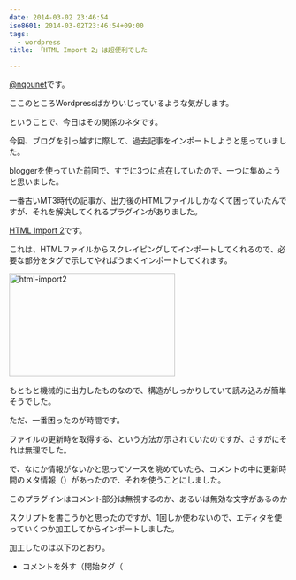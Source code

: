 ```yaml
---
date: 2014-03-02 23:46:54
iso8601: 2014-03-02T23:46:54+09:00
tags:
  - wordpress
title: 「HTML Import 2」は超便利でした

---
```


<p><a href="https://twitter.com/nqounet">@nqounet</a>です。</p>

<p>ここのところWordpressばかりいじっているような気がします。</p>

<p>ということで、今日はその関係のネタです。</p>



<p>今回、ブログを引っ越すに際して、過去記事をインポートしようと思っていました。</p>

<p>bloggerを使っていた前回で、すでに3つに点在していたので、一つに集めようと思いました。</p>

<p>一番古いMT3時代の記事が、出力後のHTMLファイルしかなくて困っていたんですが、それを解決してくれるプラグインがありました。</p>

<p><a href="http://wordpress.org/plugins/import-html-pages/">HTML Import 2</a>です。</p>

<p>これは、HTMLファイルからスクレイピングしてインポートしてくれるので、必要な部分をタグで示してやればうまくインポートしてくれます。</p>

<p><a href="https://www.nqou.net/wp-content/uploads/2014/03/html-import2.png"><img src="https://www.nqou.net/wp-content/uploads/2014/03/html-import2-300x187.png" alt="html-import2" width="300" height="187" class="alignnone size-medium wp-image-1679" /></a></p>

<p>もともと機械的に出力したものなので、構造がしっかりしていて読み込みが簡単そうでした。</p>

<p>ただ、一番困ったのが時間です。</p>

<p>ファイルの更新時を取得する、という方法が示されていたのですが、さすがにそれは無理でした。</p>

<p>で、なにか情報がないかと思ってソースを眺めていたら、コメントの中に更新時間のメタ情報（<code><dc:date></code>）があったので、それを使うことにしました。</p>

<p>このプラグインはコメント部分は無視するのか、あるいは無効な文字があるのか</p>

<p>スクリプトを書こうかと思ったのですが、1回しか使わないので、エディタを使っていくつか加工してからインポートしました。</p>

<p>加工したのは以下のとおり。</p>

<ul>
<li>コメントを外す（開始タグ（<code><!--</code>）のみを適当に置き換えました）</li>
<li><code><dc:date></code>の部分を<code><div id="entry-date"></code>で読めるように置き換え</li>
<li>moreを作るために、<code></div></code>から<code><div class="entry-more"></code>までのタグを削除</li>
</ul>

<p>こうすることで、<code><div class="entry-body"></code>を読み込むだけで綺麗にインポートできるようになりました。</p>

<h2>時間のかかる処理は控えめに</h2>

<p>インポートした記事数は全部で350弱だったと思いますが、さすがにHTTP越しでやるとブラウザが固まったようになります。</p>

<p>返ってきたと思ったら真っ白な画面だったので、インポートできていないのかと思いましたが、確認するとちゃんと出来ていました。</p>

<p>プラグインがどこまで可能なのかはわかりませんが、こういう処理の見せ方がもう少し丁寧に作りこまれるといいなぁ、と思いました。</p>
    	
